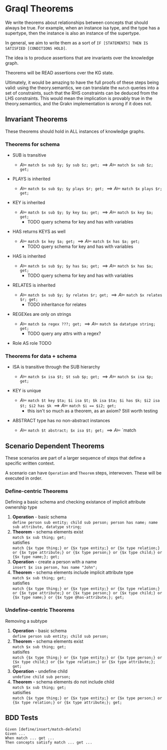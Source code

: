 # Graql Theorems

We write theorems about relationships between concepts that should always be true. For example,
when an instance isa type, and the type has a supertype, then the instance is also an instance of the supertype.

In general, we aim to write them as a sort of ```IF [STATEMENTS] THEN IS SATISFIED [CONDITIONS HOLD]```.

The idea is to produce assertions that are invariants over the knowledge graph.

Theorems will be READ assertions over the KG state.

Ultimately, it would be amazing to have the full proofs of these steps being valid: using the theory.semantics, we can translate the `match` queries into a set of constraints, such that the RHS constraints can be deduced from the LHS constraints. This would mean the implication is provably true in the theory.semantics, and the Grakn implementation is wrong if it does not.

## Invariant Theorems

These theorems should hold in ALL instances of knowledge graphs.

### Theorems for schema

* SUB is transitive
  * $A \models$ `match $x sub $y; $y sub $z; get;` $\implies A \models$ `match $x sub $z; get;`

* PLAYS is inherited
  * $A \models$ `match $x sub $y; $y plays $r; get;` $\implies A \models$ `match $x plays $r; get;`

* KEY is inherited
  * $A \models$ `match $x sub $y; $y key $a; get;` $\implies A \models$ `match $x key $a; get;`
    * TODO query schema for key and has with variables

* HAS returns KEYS as well
  * $A \models$ `match $x key $a; get;` $\implies A \models$ `match $x has $a; get;`
    * TODO query schema for key and has with variables

* HAS is inherited
  * $A \models$ `match $x sub $y; $y has $a; get;` $\implies A \models$ `match $x has $a; get;`
    * TODO query schema for key and has with variables

* RELATES is inherited
  * $A \models$ `match $x sub $y; $y relates $r; get;` $\implies A \models$ `match $x relates $r; get;`
    * TODO inheritance for relates

* REGEXes are only on strings
  * $A \models$ `match $a regex ???; get;` $\implies A \models$ `match $a datatype string; get;`
    * TODO query any attrs with a regex?

* Role AS role TODO

### Theorems for data + schema 

* ISA is transitive through the SUB hierarchy
  * $A \models$ `match $x isa $t; $t sub $p; get;` $\implies A \models$ `match $x isa $p; get;`

* KEY is unique
  * $A \models$ `match $t key $ta; $i isa $t; $k isa $ta; $i has $k; $i2 isa $t; $i2 has $k` $\implies A \models$ `match $i == $i2; get;`
    * this isn't so much as a theorem, as an axiom? Still worth testing

* ABSTRACT type has no non-abstract instances
  * $A \models$ `match $t abstract; $x isa $t; get;` $\implies A \models$ `match 

## Scenario Dependent Theorems

These scenarios are part of a larger sequence of steps that define a specific written context. 

A scenario can have `Operation` and `Theorem` steps, interwoven. These will be executed in order.

### Define-centric Theorems

Defining a basic schema and checking existance of implicit attribute ownership type

1. **Operation** - basic schema\
  `define person sub entity; child sub person; person has name; name sub attribute, datatype string;`
2. **Theorem** - schema elements exist \
  `match $x sub thing; get;` \
  satisfies \
  `match {$x type thing;} or {$x type entity;} or {$x type relation;} or {$x type attribute;} or {$x type person;} or {$x type child;} or {$x type name;}; get;`
3. **Operation** - create a person with a name \
  `insert $x isa person, has name "John";`
4. **Theorem** - schema elements include implicit attribute type \
  `match $x sub thing; get;` \
  satisfies \
  `match {$x type thing;} or {$x type entity;} or {$x type relation;} or {$x type attribute;} or {$x type person;} or {$x type child;} or {$x type name;} or {$x type @has-attribute;}; get;`


### Undefine-centric Theorems

Removing a subtype

1. **Operation** - basic schema \
  `define person sub entity; child sub person;`
2. **Theorem** - schema elements exist \
  `match $x sub thing; get;` \
  satisifes \
  `match {$x type thing;} or {$x type entity;} or {$x type person;} or {$x type child;} or {$x type relation;} or {$x type attribute;}; get;`
3. **Operation** - undefine child \
  `undefine child sub person;`
4. **Theorem** - schema elements do not include child \
  `match $x sub thing; get;` \
  satisifies \
  `match {$x type thing;} or {$x type entity;} or {$x type person;} or {$x type relation;} or {$x type attribute;}; get;`




## BDD Tests

```
Given [define/insert/match-delete]
Given ...
When match ... get ...
Then concepts satisfy match ... get ...
```